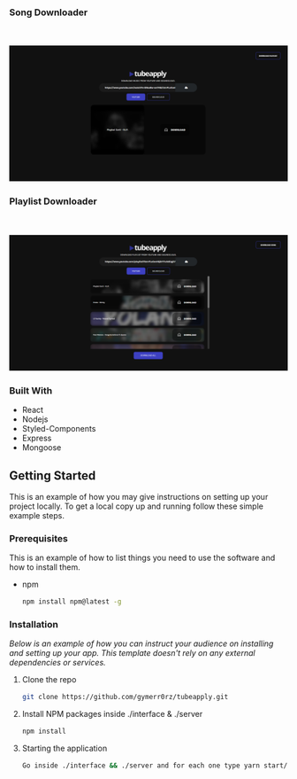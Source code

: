 <!-- PROJECT LOGO -->

### Song Downloader

<br />
<br />
<div align="center">
  <a href="https://github.com/gymerr0rz/fs-inkwell">
    <img src="interface/src/assets/single-song.png" alt="Song" >
  </a>
</div>

### Playlist Downloader

<br />
<br />
<div align="center">
  <a href="https://github.com/gymerr0rz/fs-inkwell">
    <img src="interface/src/assets/playlist.png" alt="Playlist" >
  </a>
</div>

### Built With

- React
- Nodejs
- Styled-Components
- Express
- Mongoose

<!-- GETTING STARTED -->

## Getting Started

This is an example of how you may give instructions on setting up your project locally.
To get a local copy up and running follow these simple example steps.

### Prerequisites

This is an example of how to list things you need to use the software and how to install them.

- npm
  ```sh
  npm install npm@latest -g
  ```

### Installation

_Below is an example of how you can instruct your audience on installing and setting up your app. This template doesn't rely on any external dependencies or services._

1. Clone the repo
   ```sh
   git clone https://github.com/gymerr0rz/tubeapply.git
   ```
2. Install NPM packages inside ./interface & ./server
   ```sh
   npm install
   ```
3. Starting the application
   ```sh
   Go inside ./interface && ./server and for each one type yarn start/npm start
   ```
